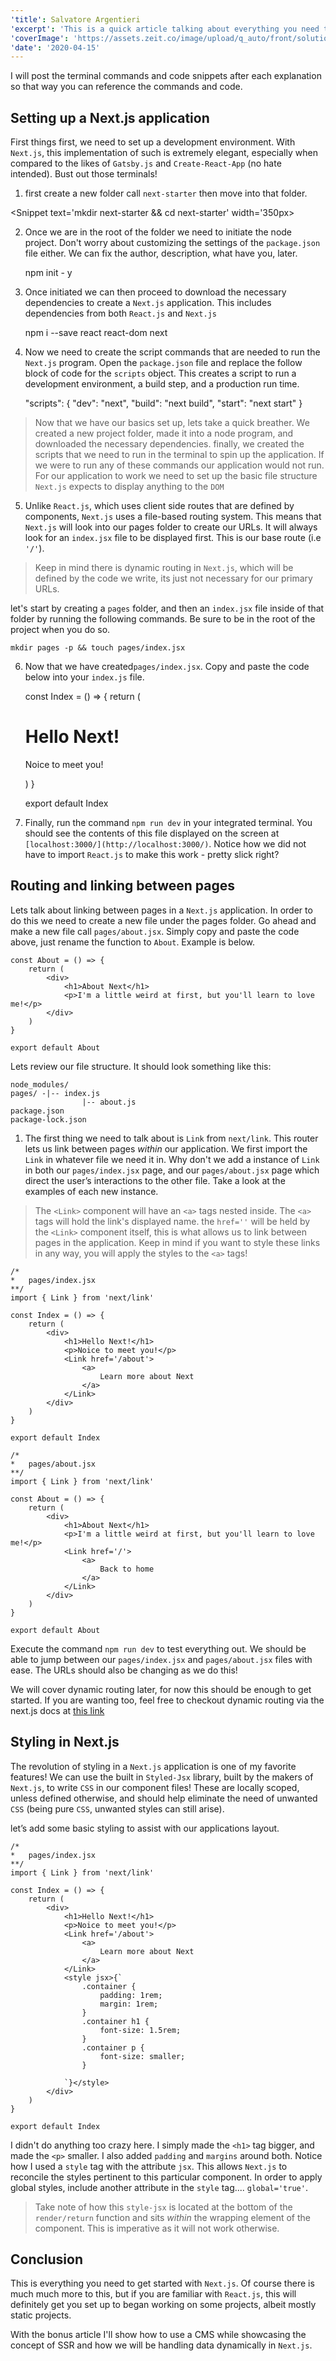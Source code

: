 ```yaml
---
'title': Salvatore Argentieri
'excerpt': 'This is a quick article talking about everything you need to know to get set up with Next.js.' 
'coverImage': 'https://assets.zeit.co/image/upload/q_auto/front/solutions/next-og-image.png'
'date': '2020-04-15'
---
```

I will post the terminal commands and code snippets after each explanation so that way you can reference the commands and code.

## Setting up a Next.js application

First things first, we need to set up a development environment. With `Next.js`, this implementation of such is extremely elegant, especially when compared to the likes of `Gatsby.js` and `Create-React-App` (no hate intended). Bust out those terminals!

1. first create a new folder call `next-starter` then move into that folder.

<Snippet text='mkdir next-starter && cd next-starter' width='350px>

2. Once we are in the root of the folder we need to initiate the node project. Don't worry about customizing the settings of the `package.json` file either. We can fix the author, description, what have you, later.

   npm init - y

3. Once initiated we can then proceed to download the necessary dependencies to create a `Next.js` application. This includes dependencies from both `React.js` and `Next.js`

   npm i --save react react-dom next

4. Now we need to create the script commands that are needed to run the `Next.js` program. Open the `package.json` file and replace the follow block of code for the `scripts` object. This creates a script to run a development environment, a build step, and a production run time.

   "scripts": {
   "dev": "next",
   "build": "next build",
   "start": "next start"
   }

> Now that we have our basics set up, lets take a quick breather. We created a new project folder, made it into a node program, and downloaded the necessary dependencies. finally, we created the scripts that we need to run in the terminal to spin up the application. If we were to run any of these commands our application would not run. For our application to work we need to set up the basic file structure `Next.js` expects to display anything to the `DOM`

5. Unlike `React.js`, which uses client side routes that are defined by components, `Next.js` uses a file-based routing system. This means that `Next.js` will look into our pages folder to create our URLs. It will always look for an `index.jsx` file to be displayed first. This is our base route (i.e `'/'`).

> Keep in mind there is dynamic routing in `Next.js`, which will be defined by the code we write, its just not necessary for our primary URLs.

let's start by creating a `pages` folder, and then an `index.jsx` file inside of that folder by running the following commands. Be sure to be in the root of the project when you do so.

    mkdir pages -p && touch pages/index.jsx

6. Now that we have created`pages/index.jsx`. Copy and paste the code below into your `index.js` file.

   const Index = () => {
   return (
   <div>
   <h1>Hello Next!</h1>
   <p>Noice to meet you!</p>
   </div>
   )
   }

   export default Index

7. Finally, run the command `npm run dev` in your integrated terminal. You should see the contents of this file displayed on the screen at `[localhost:3000/](http://localhost:3000/)`. Notice how we did not have to import `React.js` to make this work - pretty slick right?

## Routing and linking between pages

Lets talk about linking between pages in a `Next.js` application. In order to do this we need to create a new file under the pages folder. Go ahead and make a new file call `pages/about.jsx`. Simply copy and paste the code above, just rename the function to `About`. Example is below.

    const About = () => {
    	return (
    		<div>
    			<h1>About Next</h1>
    			<p>I'm a little weird at first, but you'll learn to love me!</p>
    		</div>
    	)
    }

    export default About

Lets review our file structure. It should look something like this:

    node_modules/
    pages/ -|-- index.js
    				|-- about.js
    package.json
    package-lock.json

1. The first thing we need to talk about is `Link` from `next/link`. This router lets us link between pages _within_ our application. We first import the `Link` in whatever file we need it in. Why don't we add a instance of `Link` in both our `pages/index.jsx` page, and our `pages/about.jsx` page which direct the user’s interactions to the other file. Take a look at the examples of each new instance.

> The `<Link>` component will have an `<a>` tags nested inside. The `<a>` tags will hold the link's displayed name. the `href=''` will be held by the `<Link>` component itself, this is what allows us to link between pages in the application. Keep in mind if you want to style these links in any way, you will apply the styles to the `<a>` tags!

    /*
    *   pages/index.jsx
    **/
    import { Link } from 'next/link'

    const Index = () => {
    	return (
    		<div>
    			<h1>Hello Next!</h1>
    			<p>Noice to meet you!</p>
    			<Link href='/about'>
    				<a>
    					Learn more about Next
    				</a>
    			</Link>
    		</div>
    	)
    }

    export default Index

    /*
    *   pages/about.jsx
    **/
    import { Link } from 'next/link'

    const About = () => {
    	return (
    		<div>
    			<h1>About Next</h1>
    			<p>I'm a little weird at first, but you'll learn to love me!</p>
    			<Link href='/'>
    				<a>
    					Back to home
    				</a>
    			</Link>
    		</div>
    	)
    }

    export default About

Execute the command `npm run dev` to test everything out. We should be able to jump between our `pages/index.jsx` and `pages/about.jsx` files with ease. The URLs should also be changing as we do this!

We will cover dynamic routing later, for now this should be enough to get started. If you are wanting too, feel free to checkout dynamic routing via the next.js docs at [this link](https://nextjs.org/learn/basics/create-dynamic-pages)

## Styling in Next.js

The revolution of styling in a `Next.js` application is one of my favorite features! We can use the built in `Styled-Jsx` library, built by the makers of `Next.js`, to write `CSS` in our component files! These are locally scoped, unless defined otherwise, and should help eliminate the need of unwanted `CSS` (being pure `CSS`, unwanted styles can still arise).

let’s add some basic styling to assist with our applications layout.

    /*
    *   pages/index.jsx
    **/
    import { Link } from 'next/link'

    const Index = () => {
    	return (
    		<div>
    			<h1>Hello Next!</h1>
    			<p>Noice to meet you!</p>
    			<Link href='/about'>
    				<a>
    					Learn more about Next
    				</a>
    			</Link>
    			<style jsx>{`
    				.container {
    					padding: 1rem;
    					margin: 1rem;
    				}
    				.container h1 {
    					font-size: 1.5rem;
    				}
    				.container p {
    					font-size: smaller;
    				}

    			`}</style>
    		</div>
    	)
    }

    export default Index

I didn't do anything too crazy here. I simply made the `<h1>` tag bigger, and made the `<p>` smaller. I also added `padding` and `margins` around both. Notice how I used a `style` tag with the attribute `jsx`. This allows `Next.js` to reconcile the styles pertinent to this particular component. In order to apply global styles, include another attribute in the `style` tag.... `global='true'`.

> Take note of how this `style-jsx` is located at the bottom of the `render/return` function and sits _within_ the wrapping element of the component. This is imperative as it will not work otherwise.

## Conclusion

This is everything you need to get started with `Next.js`. Of course there is much much more to this, but if you are familiar with `React.js`, this will definitely get you set up to began working on some projects, albeit mostly static projects.

With the bonus article I'll show how to use a CMS while showcasing the concept of SSR and how we will be handling data dynamically in `Next.js`.
